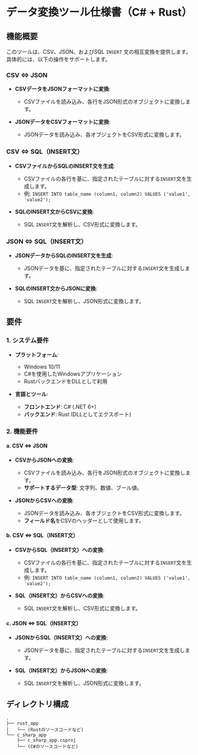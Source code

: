 
# データ変換ツール仕様書（C# + Rust）

## 機能概要

このツールは、CSV、JSON、およびSQL `INSERT` 文の相互変換を提供します。具体的には、以下の操作をサポートします。
### CSV ⇔ JSON

- **CSVデータをJSONフォーマットに変換**:
  - CSVファイルを読み込み、各行をJSON形式のオブジェクトに変換します。

- **JSONデータをCSVフォーマットに変換**:
  - JSONデータを読み込み、各オブジェクトをCSV形式に変換します。

### CSV ⇔ SQL（INSERT文）

- **CSVファイルからSQLのINSERT文を生成**:
  - CSVファイルの各行を基に、指定されたテーブルに対する`INSERT`文を生成します。
  - 例: `INSERT INTO table_name (column1, column2) VALUES ('value1', 'value2');`

- **SQLのINSERT文からCSVに変換**:
  - SQL `INSERT`文を解析し、CSV形式に変換します。

### JSON ⇔ SQL（INSERT文）

- **JSONデータからSQLのINSERT文を生成**:
  - JSONデータを基に、指定されたテーブルに対する`INSERT`文を生成します。

- **SQLのINSERT文からJSONに変換**:
  - SQL `INSERT`文を解析し、JSON形式に変換します。

## 要件

### 1. システム要件

- **プラットフォーム**:
  - Windows 10/11
  - C#を使用したWindowsアプリケーション
  - RustバックエンドをDLLとして利用

- **言語とツール**:
  - **フロントエンド**: C# (.NET 6+)
  - **バックエンド**: Rust (DLLとしてエクスポート)

### 2. 機能要件

#### a. CSV ⇔ JSON

- **CSVからJSONへの変換**:
  - CSVファイルを読み込み、各行をJSON形式のオブジェクトに変換します。
  - **サポートするデータ型**: 文字列、数値、ブール値。

- **JSONからCSVへの変換**:
  - JSONデータを読み込み、各オブジェクトをCSV形式に変換します。
  - **フィールド名**をCSVのヘッダーとして使用します。

#### b. CSV ⇔ SQL（INSERT文）

- **CSVからSQL（INSERT文）への変換**:
  - CSVファイルの各行を基に、指定されたテーブルに対する`INSERT`文を生成します。
  - 例: `INSERT INTO table_name (column1, column2) VALUES ('value1', 'value2');`

- **SQL（INSERT文）からCSVへの変換**:
  - SQL `INSERT`文を解析し、CSV形式に変換します。

#### c. JSON ⇔ SQL（INSERT文）

- **JSONからSQL（INSERT文）への変換**:
  - JSONデータを基に、指定されたテーブルに対する`INSERT`文を生成します。

- **SQL（INSERT文）からJSONへの変換**:
  - SQL `INSERT`文を解析し、JSON形式に変換します。

## ディレクトリ構成

```
.
├── rust_app
│   └── (Rustのソースコードなど)
└── c_sharp_app
    ├── c_sharp_app.csproj
    └── (C#のソースコードなど)
```